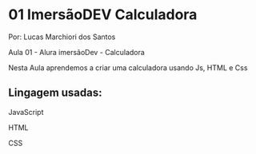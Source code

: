 # 01 ImersãoDEV Calculadora
Por: Lucas Marchiori dos Santos

Aula 01 - Alura imersãoDev - Calculadora 
<p> Nesta Aula aprendemos a criar uma calculadora usando Js, HTML e Css</p>

## Lingagem usadas:
<p> JavaScript </p>
<p> HTML </p>
<p> CSS </p>


